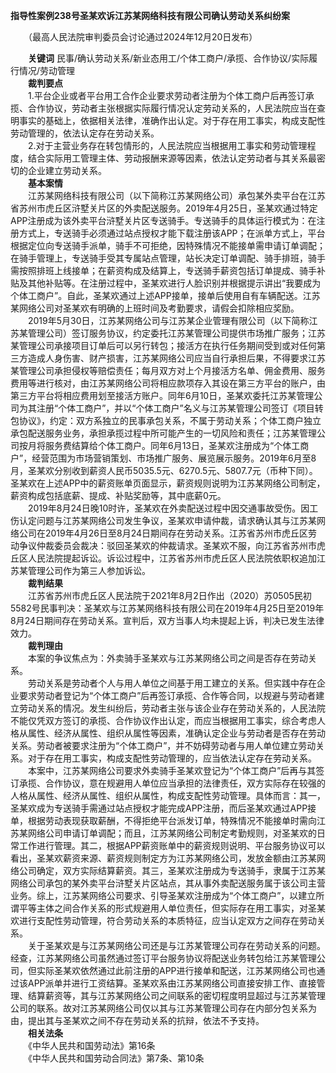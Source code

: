 **指导性案例238号****圣某欢诉江苏某网络科技有限公司确认****劳动关系纠纷案**

　　（最高人民法院审判委员会讨论通过2024年12月20日发布）

　　**关键词** 民事/确认劳动关系/新业态用工/个体工商户/承揽、合作协议/实际履行情况/劳动管理  
　　**裁判要点**  
　　1.平台企业或者平台用工合作企业要求劳动者注册为个体工商户后再签订承揽、合作协议，劳动者主张根据实际履行情况认定劳动关系的，人民法院应当在查明事实的基础上，依据相关法律，准确作出认定。对于存在用工事实，构成支配性劳动管理的，依法认定存在劳动关系。  
　　2.对于主营业务存在转包情形的，人民法院应当根据用工事实和劳动管理程度，结合实际用工管理主体、劳动报酬来源等因素，依法认定劳动者与其关系最密切的企业建立劳动关系。  
　　**基本案情**  
　　江苏某网络科技有限公司（以下简称江苏某网络公司）承包某外卖平台在江苏省苏州市虎丘区浒墅关片区的外卖配送服务。2019年4月25日，圣某欢通过特定APP注册成为该外卖平台浒墅关片区专送骑手。专送骑手的具体运行模式为：在注册方式上，专送骑手必须通过站点授权才能下载注册该APP；在派单方式上，平台根据定位向专送骑手派单，骑手不可拒绝，因特殊情况不能接单需申请订单调配；在骑手管理上，专送骑手受其专属站点管理，站长决定订单调配、骑手排班，骑手需按照排班上线接单；在薪资构成及结算上，专送骑手薪资包括订单提成、骑手补贴及其他补贴等。在注册过程中，圣某欢进行人脸识别并根据提示讲出“我要成为个体工商户”。自此，圣某欢通过上述APP接单，接单后使用自有车辆配送。江苏某网络公司对圣某欢有明确的上班时间及考勤要求，请假会扣除相应奖励。  
　　2019年5月30日，江苏某网络公司与江苏某企业管理有限公司（以下简称江苏某管理公司）签订服务协议，约定委托江苏某管理公司提供市场推广服务；江苏某管理公司承接项目订单后可以另行转包；接活方在执行任务期间受到或对任何第三方造成人身伤害、财产损害，江苏某网络公司应当自行承担后果，不得要求江苏某管理公司承担侵权等赔偿责任；每月双方对上个月接活方名单、佣金费用、服务费用等进行核对，由江苏某网络公司将相应款项存入其设在第三方平台的账户，由第三方平台将相应费用划至接活方账户。同年6月10日，圣某欢委托江苏某管理公司为其注册“个体工商户”，并以“个体工商户”名义与江苏某管理公司签订《项目转包协议》，约定：双方系独立的民事承包关系，不属于劳动关系；个体工商户独立承包配送服务业务，承担承揽过程中所可能产生的一切风险和责任；江苏某管理公司按月将服务费结算给个体工商户。同年6月13日，圣某欢注册成为“个体工商户”，经营范围为市场营销策划、市场推广服务、展览展示服务。2019年6月至8月，圣某欢分别收到薪资人民币5035.5元、6270.5元、5807.7元（币种下同）。圣某欢在上述APP中的薪资账单页面显示，薪资规则说明为江苏某网络公司制定，薪资构成包括底薪、提成、补贴奖励等，其中底薪0元。  
　　2019年8月24日晚10时许，圣某欢在外卖配送过程中因交通事故受伤。因工伤认定问题与江苏某网络公司发生争议，圣某欢申请仲裁，请求确认其与江苏某网络公司在2019年4月26日至8月24日期间存在劳动关系。江苏省苏州市虎丘区劳动争议仲裁委员会裁决：驳回圣某欢的仲裁请求。圣某欢不服，向江苏省苏州市虎丘区人民法院提起诉讼。诉讼过程中，江苏省苏州市虎丘区人民法院依职权追加江苏某管理公司作为第三人参加诉讼。  
　　**裁判结果**  
　　江苏省苏州市虎丘区人民法院于2021年8月2日作出（2020）苏0505民初5582号民事判决：圣某欢与江苏某网络科技有限公司在2019年4月25日至2019年8月24日期间存在劳动关系。宣判后，双方当事人均未提起上诉，判决已发生法律效力。  
　　**裁判理由**  
　　本案的争议焦点为：外卖骑手圣某欢与江苏某网络公司之间是否存在劳动关系。  
　　劳动关系是劳动者个人与用人单位之间基于用工建立的关系。但实践中存在企业要求劳动者登记为“个体工商户”后再签订承揽、合作等合同，以规避与劳动者建立劳动关系的情况。发生纠纷后，劳动者主张与该企业存在劳动关系的，人民法院不能仅凭双方签订的承揽、合作协议作出认定，而应当根据用工事实，综合考虑人格从属性、经济从属性、组织从属性等因素，准确认定企业与劳动者是否存在劳动关系。劳动者被要求注册为“个体工商户”，并不妨碍劳动者与用人单位建立劳动关系。对于存在用工事实，构成支配性劳动管理的，应当依法认定存在劳动关系。  
　　本案中，江苏某网络公司要求外卖骑手圣某欢登记为“个体工商户”后再与其签订承揽、合作协议，意在规避用人单位应当承担的法律责任，双方实际存在较强的人格从属性、经济从属性、组织从属性，构成支配性劳动管理。具体而言：其一，圣某欢成为专送骑手需通过站点授权才能完成APP注册，而后圣某欢通过APP接单，根据劳动表现获取薪酬，不得拒绝平台派发订单，特殊情况不能接单时需向江苏某网络公司申请订单调配；而且，江苏某网络公司制定考勤规则，对圣某欢的日常工作进行管理。其二，根据APP薪资账单中的薪资规则说明、平台服务协议可以看出，圣某欢薪资来源、薪资规则制定方为江苏某网络公司，发放金额由江苏某网络公司确定，双方实际结算薪资。其三，圣某欢注册成为专送骑手，隶属于江苏某网络公司承包的某外卖平台浒墅关片区站点，其从事外卖配送服务属于该公司主营业务。综上，江苏某网络公司要求、引导圣某欢注册成为“个体工商户”，以建立所谓平等主体之间合作关系的形式规避用人单位责任，但实际存在用工事实，对圣某欢进行支配性劳动管理，符合劳动关系的本质特征，应当认定双方之间存在劳动关系。  
　　关于圣某欢是与江苏某网络公司还是与江苏某管理公司存在劳动关系的问题。经查，江苏某网络公司虽然通过签订平台服务协议将配送业务转包给江苏某管理公司，但实际圣某欢依然通过此前注册的APP进行接单和配送，江苏某网络公司也通过该APP派单并进行工资结算。圣某欢系由江苏某网络公司直接安排工作、直接管理、结算薪资等，其与江苏某网络公司之间联系的密切程度明显超过与江苏某管理公司的联系。故对江苏某网络公司仅以其与江苏某管理公司存在内部分包关系为由，提出其与圣某欢之间不存在劳动关系的抗辩，依法不予支持。  
　　**相关法条**  
　　《中华人民共和国劳动法》第16条  
　　《中华人民共和国劳动合同法》第7条、第10条
